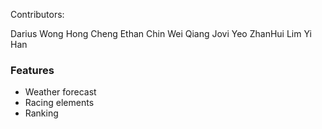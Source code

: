 Contributors:

Darius Wong Hong Cheng
Ethan Chin Wei Qiang
Jovi Yeo ZhanHui
Lim Yi Han

### Features
 - Weather forecast
 - Racing elements
 - Ranking
 
 

